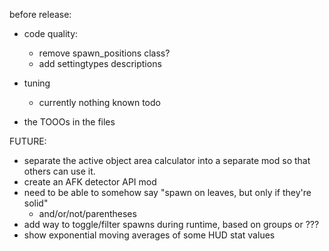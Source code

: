 before release:
* code quality:
  * remove spawn_positions class?
  * add settingtypes descriptions

* tuning
  * currently nothing known todo

* the TOOOs in the files


FUTURE:
* separate the active object area calculator into a separate mod so that others can use it.
* create an AFK detector API mod
* need to be able to somehow say "spawn on leaves, but only if they're solid"
  * and/or/not/parentheses
* add way to toggle/filter spawns during runtime, based on groups or ???
* show exponential moving averages of some HUD stat values
